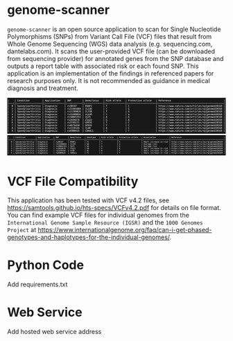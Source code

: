 # genome-scanner

`genome-scanner` is an open source application to scan for Single Nucleotide Polymorphisms (SNPs) from Variant Call File (VCF) files that result from Whole Genome Sequencing (WGS) data analysis (e.g. sequencing.com, dantelabs.com).
It scans the user-provided VCF file (can be downloaded from sequencing provider) for annotated genes from the SNP database and outputs a report table with associated risk or each found SNP.
This application is an implementation of the findings in referenced papers for research purposes only. It is not recommended as guidance in medical diagnosis and treatment.

![SNP database](./doc/snpdb.png)
![Results based on VCF file content](./doc/results.png)

# VCF File Compatibility
This application has been tested with VCF v4.2 files, see https://samtools.github.io/hts-specs/VCFv4.2.pdf for details on file format. You can find example VCF files for individual genomes from the `International Genome Sample Resource (IGSR)` and the `1000 Genomes Project` at https://www.internationalgenome.org/faq/can-i-get-phased-genotypes-and-haplotypes-for-the-individual-genomes/.

# Python Code
Add requirements.txt

# Web Service
Add hosted web service address
